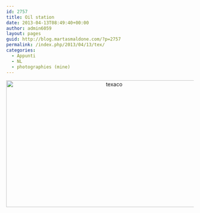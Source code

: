 ```yaml
---
id: 2757
title: Oil station
date: 2013-04-13T08:49:40+00:00
author: admin6059
layout: pages
guid: http://blog.martasmaldone.com/?p=2757
permalink: /index.php/2013/04/13/tex/
categories:
  - Appunti
  - NL
  - photographies (mine)
---
```

<p style="text-align: center;">
  <a href="http://blog.martasmaldone.eu/wp-content/uploads/2013/04/texaco1.jpg"><img class="aligncenter wp-image-2789 size-full" title="texaco" src="http://blog.martasmaldone.eu/wp-content/uploads/2013/04/texaco1.jpg" width="564" height="342" srcset="http://blog.martasmaldone.eu/wp-content/uploads/2013/04/texaco1.jpg 564w, http://blog.martasmaldone.eu/wp-content/uploads/2013/04/texaco1-300x182.jpg 300w" sizes="(max-width: 564px) 100vw, 564px" /></a>
</p>
